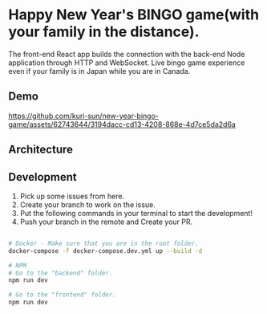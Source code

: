 # Happy New Year's BINGO game(with your family in the distance).

The front-end React app builds the connection with the back-end Node application through HTTP and WebSocket. Live bingo game experience even if your family is in Japan while you are in Canada.

## Demo
https://github.com/kuri-sun/new-year-bingo-game/assets/62743644/3194dacc-cd13-4208-868e-4d7ce5da2d6a

## Architecture

## Development

1. Pick up some issues from here.
2. Create your branch to work on the issue.
3. Put the following commands in your terminal to start the development!
4. Push your branch in the remote and Create your PR.

```bash

# Docker - Make sure that you are in the root folder.
docker-compose -f docker-compose.dev.yml up --build -d

# NPM
# Go to the "backend" folder.
npm run dev

# Go to the "frontend" folder.
npm run dev

```
